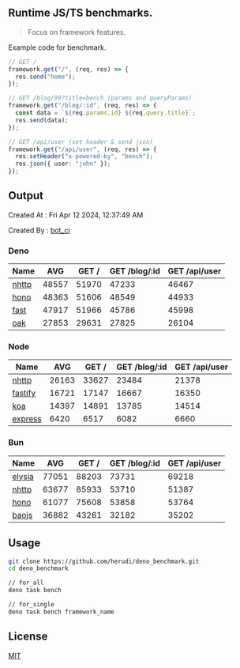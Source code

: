 ## Runtime JS/TS benchmarks.

> Focus on framework features.

Example code for benchmark.
```ts
// GET /
framework.get("/", (req, res) => {
  res.send("home");
});

// GET /blog/99?title=bench (params and queryParams)
framework.get("/blog/:id", (req, res) => {
  const data = `${req.params.id} ${req.query.title}`;
  res.send(data);
});

// GET /api/user (set header & send json)
framework.get("/api/user", (req, res) => {
  res.setHeader("x-powered-by", "bench");
  res.json({ user: "john" });
});
```

## Output
Created At : Fri Apr 12 2024, 12:37:49 AM

Created By : [bot_ci](https://github.com/herudi/deno_benchmarks/commits?author=github-actions%5Bbot%5D)


### Deno
|Name|AVG|GET /|GET /blog/:id|GET /api/user|
|----|----|----|----|----|
|[nhttp](https://github.com/nhttp/nhttp)|48557|51970|47233|46467|
|[hono](https://github.com/honojs/hono)|48363|51606|48549|44933|
|[fast](https://github.com/danteissaias/fast)|47917|51966|45786|45998|
|[oak](https://github.com/oakserver/oak)|27853|29631|27825|26104|
  


### Node
|Name|AVG|GET /|GET /blog/:id|GET /api/user|
|----|----|----|----|----|
|[nhttp](https://github.com/nhttp/nhttp)|26163|33627|23484|21378|
|[fastify](https://github.com/fastify/fastify)|16721|17147|16667|16350|
|[koa](https://github.com/koajs/koa)|14397|14891|13785|14514|
|[express](https://github.com/expressjs/express)|6420|6517|6082|6660|
  


### Bun
|Name|AVG|GET /|GET /blog/:id|GET /api/user|
|----|----|----|----|----|
|[elysia](https://github.com/elysiajs/elysia)|77051|88203|73731|69218|
|[nhttp](https://github.com/nhttp/nhttp)|63677|85933|53710|51387|
|[hono](https://github.com/honojs/hono)|61077|75608|53858|53764|
|[baojs](https://github.com/mattreid1/baojs)|36882|43261|32182|35202|
  



## Usage

```bash
git clone https://github.com/herudi/deno_benchmark.git
cd deno_benchmark

// for_all
deno task bench

// for_single
deno task bench framework_name
```

## License

[MIT](LICENSE)

